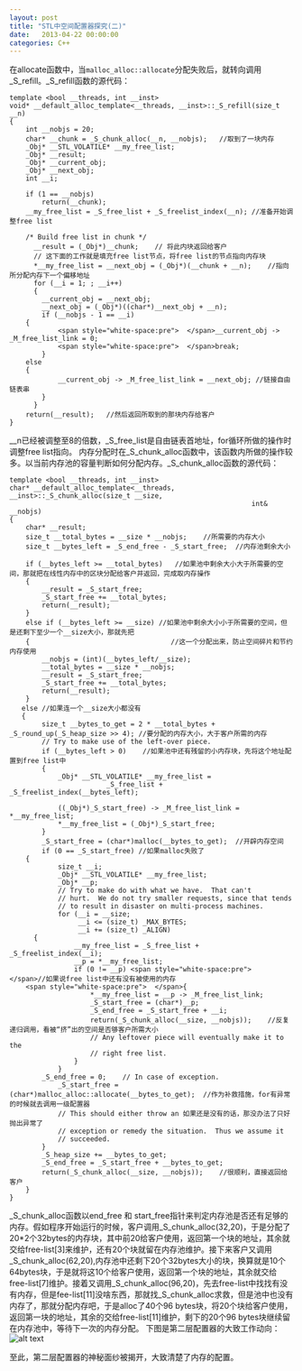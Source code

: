 ```yaml
---
layout: post
title: "STL中空间配置器探究(二)"
date:   2013-04-22 00:00:00
categories: C++
---
```


在allocate函数中，当```malloc_alloc::allocate```分配失败后，就转向调用_S_refill。_S_refill函数的源代码：  

    template <bool __threads, int __inst>  
    void* __default_alloc_template<__threads, __inst>::_S_refill(size_t __n)  
    {  
        int __nobjs = 20;  
        char* __chunk = _S_chunk_alloc(__n, __nobjs);   //取到了一块内存  
        _Obj* __STL_VOLATILE* __my_free_list;  
        _Obj* __result;  
        _Obj* __current_obj;  
        _Obj* __next_obj;  
        int __i;  
      
        if (1 == __nobjs)   
            return(__chunk);  
        __my_free_list = _S_free_list + _S_freelist_index(__n); //准备开始调整free list  
      
        /* Build free list in chunk */  
          __result = (_Obj*)__chunk;    // 将此内块返回给客户      
          // 这下面的工作就是填充free list节点，将free list的节点指向内存块  
          *__my_free_list = __next_obj = (_Obj*)(__chunk + __n);    //指向所分配内存下一个偏移地址  
          for (__i = 1; ; __i++)   
          {  
            __current_obj = __next_obj;  
            __next_obj = (_Obj*)((char*)__next_obj + __n);  
            if (__nobjs - 1 == __i)   
        {  
                <span style="white-space:pre">  </span>__current_obj -> _M_free_list_link = 0;  
                <span style="white-space:pre">  </span>break;  
            }   
        else   
        {  
                __current_obj -> _M_free_list_link = __next_obj; //链接自由链表串  
            }  
          }  
        return(__result);   //然后返回所取到的那块内存给客户  
    }  

__n已经被调整至8的倍数，_S_free_list是自由链表首地址，for循环所做的操作时调整free list指向。
内存分配时在_S_chunk_alloc函数中，该函数内所做的操作较多。以当前内存池的容量判断如何分配内存。_S_chunk_alloc函数的源代码：  

    template <bool __threads, int __inst>  
    char* __default_alloc_template<__threads, __inst>::_S_chunk_alloc(size_t __size,   
                                                                int& __nobjs)  
    {  
        char* __result;  
        size_t __total_bytes = __size * __nobjs;    //所需要的内存大小  
        size_t __bytes_left = _S_end_free - _S_start_free;  //内存池剩余大小  
      
        if (__bytes_left >= __total_bytes)   //如果池中剩余大小大于所需要的空间，那就把在线性内存中的区块分配给客户并返回，完成取内存操作  
        {  
            __result = _S_start_free;  
            _S_start_free += __total_bytes;  
            return(__result);  
        }   
        else if (__bytes_left >= __size) //如果池中剩余大小小于所需要的空间，但是还剩下至少一个__size大小，那就先把  
        {                                   //这一个分配出来，防止空间碎片和节约内存使用  
            __nobjs = (int)(__bytes_left/__size);  
            __total_bytes = __size * __nobjs;  
            __result = _S_start_free;  
            _S_start_free += __total_bytes;  
            return(__result);  
        }   
       else //如果连一个__size大小都没有  
       {  
            size_t __bytes_to_get = 2 * __total_bytes + _S_round_up(_S_heap_size >> 4); //要分配的内存大小，大于客户所需的内存  
            // Try to make use of the left-over piece.  
            if (__bytes_left > 0)    //如果池中还有残留的小内存块，先将这个地址配置到free list中  
            {  
                _Obj* __STL_VOLATILE* __my_free_list =  
                            _S_free_list + _S_freelist_index(__bytes_left);  
      
                ((_Obj*)_S_start_free) -> _M_free_list_link = *__my_free_list;  
                *__my_free_list = (_Obj*)_S_start_free;  
            }  
            _S_start_free = (char*)malloc(__bytes_to_get);  //开辟内存空间  
            if (0 == _S_start_free) //如果malloc失败了  
        {  
                size_t __i;  
                _Obj* __STL_VOLATILE* __my_free_list;  
                _Obj* __p;  
                // Try to make do with what we have.  That can't  
                // hurt.  We do not try smaller requests, since that tends  
                // to result in disaster on multi-process machines.  
                for (__i = __size;  
                     __i <= (size_t) _MAX_BYTES;  
                     __i += (size_t) _ALIGN)   
          {  
                    __my_free_list = _S_free_list + _S_freelist_index(__i);  
                    __p = *__my_free_list;  
                    if (0 != __p) <span style="white-space:pre">    </span>//如果说free list中还有没有被使用的内存  
        <span style="white-space:pre">  </span>{  
                        *__my_free_list = __p -> _M_free_list_link;  
                        _S_start_free = (char*)__p;  
                        _S_end_free = _S_start_free + __i;  
                        return(_S_chunk_alloc(__size, __nobjs));    //反复递归调用，看被“挤”出的空间是否够客户所需大小  
                        // Any leftover piece will eventually make it to the  
                        // right free list.  
                    }  
                }  
            _S_end_free = 0;    // In case of exception.  
                _S_start_free = (char*)malloc_alloc::allocate(__bytes_to_get);  //作为补救措施，for有异常的时候就去调用一级配置器  
                // This should either throw an 如果还是没有的话，那没办法了只好抛出异常了  
                // exception or remedy the situation.  Thus we assume it  
                // succeeded.  
            }  
            _S_heap_size += __bytes_to_get;  
            _S_end_free = _S_start_free + __bytes_to_get;  
            return(_S_chunk_alloc(__size, __nobjs));    //很顺利，直接返回给客户  
        }  
    }  

_S_chunk_alloc函数以end_free 和 start_free指针来判定内存池是否还有足够的内存。假如程序开始运行的时候，客户调用_S_chunk_alloc(32,20)，于是分配了20*2个32bytes的内存块，其中前20给客户使用，返回第一个块的地址，其余就交给free-list[3]来维护，还有20个块就留在内存池维护。接下来客户又调用_S_chunk_alloc(62,20),内存池中还剩下20个32bytes大小的块，换算就是10个64bytes块，于是就将这10个给客户使用，返回第一个块的地址，其余就交给free-list[7]维护。接着又调用_S_chunk_alloc(96,20)，先去free-list中找找有没有内存，但是fee-list[11]没啥东西，那就找_S_chunk_alloc求救，但是池中也没有内存了，那就分配内存吧，于是alloc了40个96 bytes块，将20个块给客户使用，返回第一块的地址，其余的交给free-list[11]维护，剩下的20个96 bytes块继续留在内存池中，等待下一次的内存分配。
下图是第二层配置器的大致工作动向：  
![alt text](/img/2013-04-22-1.jpg)  

至此，第二层配置器的神秘面纱被揭开，大致清楚了内存的配置。